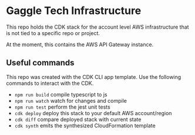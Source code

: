 # Gaggle Tech Infrastructure

This repo holds the CDK stack for the account level AWS infrastructure that is not tied to a specific repo or project.

At the moment, this contains the AWS API Gateway instance.

## Useful commands

This repo was created with the CDK CLI app template. Use the following commands to interact with the CDK.

- `npm run build` compile typescript to js
- `npm run watch` watch for changes and compile
- `npm run test` perform the jest unit tests
- `cdk deploy` deploy this stack to your default AWS account/region
- `cdk diff` compare deployed stack with current state
- `cdk synth` emits the synthesized CloudFormation template
